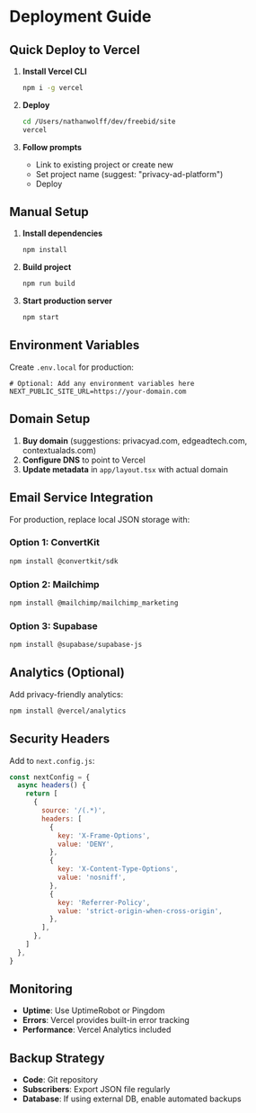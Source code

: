 # Deployment Guide

## Quick Deploy to Vercel

1. **Install Vercel CLI**
   ```bash
   npm i -g vercel
   ```

2. **Deploy**
   ```bash
   cd /Users/nathanwolff/dev/freebid/site
   vercel
   ```

3. **Follow prompts**
   - Link to existing project or create new
   - Set project name (suggest: "privacy-ad-platform")
   - Deploy

## Manual Setup

1. **Install dependencies**
   ```bash
   npm install
   ```

2. **Build project**
   ```bash
   npm run build
   ```

3. **Start production server**
   ```bash
   npm start
   ```

## Environment Variables

Create `.env.local` for production:
```
# Optional: Add any environment variables here
NEXT_PUBLIC_SITE_URL=https://your-domain.com
```

## Domain Setup

1. **Buy domain** (suggestions: privacyad.com, edgeadtech.com, contextualads.com)
2. **Configure DNS** to point to Vercel
3. **Update metadata** in `app/layout.tsx` with actual domain

## Email Service Integration

For production, replace local JSON storage with:

### Option 1: ConvertKit
```bash
npm install @convertkit/sdk
```

### Option 2: Mailchimp
```bash
npm install @mailchimp/mailchimp_marketing
```

### Option 3: Supabase
```bash
npm install @supabase/supabase-js
```

## Analytics (Optional)

Add privacy-friendly analytics:

```bash
npm install @vercel/analytics
```

## Security Headers

Add to `next.config.js`:
```javascript
const nextConfig = {
  async headers() {
    return [
      {
        source: '/(.*)',
        headers: [
          {
            key: 'X-Frame-Options',
            value: 'DENY',
          },
          {
            key: 'X-Content-Type-Options',
            value: 'nosniff',
          },
          {
            key: 'Referrer-Policy',
            value: 'strict-origin-when-cross-origin',
          },
        ],
      },
    ]
  },
}
```

## Monitoring

- **Uptime**: Use UptimeRobot or Pingdom
- **Errors**: Vercel provides built-in error tracking
- **Performance**: Vercel Analytics included

## Backup Strategy

- **Code**: Git repository
- **Subscribers**: Export JSON file regularly
- **Database**: If using external DB, enable automated backups
